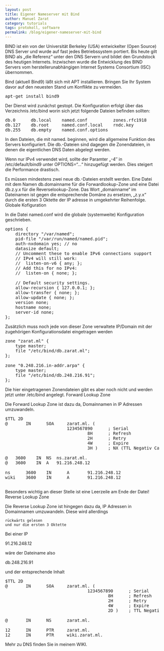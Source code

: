 ```yaml
---
layout: post
title: Eigener Nameserver mit Bind
author: Manuel Zarat
category: tutorials
tags: protokoll, software
permalink: /blog/eigener-nameserver-mit-bind
---
```


BIND ist ein von der Universität Berkeley (USA) entwickelter (Open Source) DNS Server und wurde auf fast jedes Betriebssystem portiert. Bis heute gilt BIND als „die Referenz“ unter den DNS Servern und bildet den Grundstock des heutigen Internets. Inzwischen wurde die Entwicklung des BIND Servers vom herstellerunabhängigen Internet Systems Consortium (ISC) übernommen. 
<!--excerpt_separator-->
Bind (aktuell Bind9) läßt sich mit APT installieren. Bringen Sie Ihr System davor auf den neuesten Stand um Konflikte zu vermeiden.

<pre>apt-get install bind9</pre>

Der Dienst wird zunächst gestopt. Die Konfiguration erfolgt über das Verzeichnis /etc/bind worin sich jetzt folgende Dateien befinden sollten:

<pre>db.0      db.local    named.conf          zones.rfc1918
db.127    db.root     named.conf.local    rndc.key   
db.255    db.empty    named.conf.options</pre>

In den Dateien, die mit named. beginnen, wird die allgemeine Funktion des Servers konfiguriert. Die db.-Dateien sind dagegen die Zonendateien, in denen die eigentlichen DNS Daten abgelegt werden.

Wenn nur IPv4 verwendet wird, sollte der Paramter „-4″ in /etc/default/bind9 unter OPTIONS=“…“ hinzugefügt werden. Dies steigert die Performance drastisch.

Es müssen mindestens zwei neue db.-Dateien erstellt werden. Eine Datei mit dem Namen db.domainname für die Forwardlookup-Zone und eine Datei db.z.y.x für die Reverselookup-Zone. Das Wort „domainname“ im Dateinamen ist gegen die entsprechende Domäne zu ersetzen, „z.y.x“ durch die ersten 3 Oktette der IP adresse in umgekehrter Reihenfolge.
Globale Kofiguration

In die Datei named.conf wird die globale (systemweite) Konfiguration geschrieben.

<pre>options {
    directory "/var/named";
    pid-file "/var/run/named/named.pid";
    auth-nxdomain yes; // no
    datasize default;
    // Uncomment these to enable IPv6 connections support
    // IPv4 will still work:
    //  listen-on-v6 { any; };
    // Add this for no IPv4:
    //  listen-on { none; };

    // Default security settings.
    allow-recursion { 127.0.0.1; };
    allow-transfer { none; };
    allow-update { none; };
    version none;
    hostname none;
    server-id none;
};</pre>

Zusätzlich muss noch jede von dieser Zone verwaltete IP/Domain mit der zugehörigen Konfigurationsdatei eingetragen werden

<pre>zone "zarat.ml" {
    type master;
    file "/etc/bind/db.zarat.ml";
};

zone "0.248.216.in-addr.arpa" {
    type master;
    file "/etc/bind/db.248.216.91";
};</pre>

Die hier eingetragenen Zonendateien gibt es aber noch nicht und werden jetzt unter /etc/bind angelegt.
Forward Lookup Zone

Die Forward Lookup Zone ist dazu da, Domainnamen in IP Adressen umzuwandeln.

<pre>$TTL 2D
@       IN      SOA     zarat.ml. (
                        1234567890      ; Serial
                                8H      ; Refresh
                                2H      ; Retry
                                4W      ; Expire
                                3H )    ; NX (TTL Negativ Cache)

@	3600	IN	NS	ns.zarat.ml.
@	3600	IN	A	91.216.248.12

ns      3600    IN      A       91.216.248.12
wiki    3600    IN      A       91.216.248.12

</pre>

Besonders wichtig an dieser Stelle ist eine Leerzeile am Ende der Datei!
Reverse Lookup Zone

Die Reverse Lookup Zone ist hingegen dazu da, IP Adressen in Domainnamen umzuwandeln. Diese wird allerdings

    rückwärts gelesen
    und nur die ersten 3 Oktette

Bei einer IP

91.216.248.12

wäre der Dateiname also

db.248.216.91

und der entsprechende Inhalt

<pre>$TTL 2D
@       IN      SOA     zarat.ml. (
                                1234567890      ; Serial
                                        8H      ; Refresh
                                        2H      ; Retry
                                        4W      ; Expire
                                        2D )    ; TTL Negative Cache

@       IN      NS      zarat.ml.

12      IN      PTR     zarat.ml.
12      IN      PTR     wiki.zarat.ml.</pre>

 
Mehr zu DNS finden Sie in meinem WIKI.
